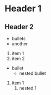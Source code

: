 # Header 1

## Header 2

- bullets
- another

1. item 1
1. item 2

- bullet
    - nested bullet

1. item 1
    1. nested 1

